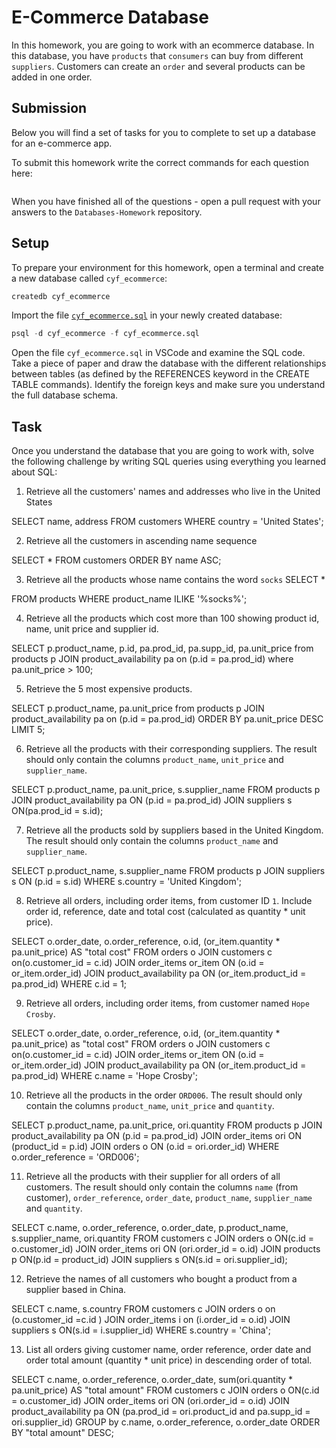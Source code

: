 # E-Commerce Database

In this homework, you are going to work with an ecommerce database. In this database, you have `products` that `consumers` can buy from different `suppliers`. Customers can create an `order` and several products can be added in one order.

## Submission

Below you will find a set of tasks for you to complete to set up a database for an e-commerce app.

To submit this homework write the correct commands for each question here:
```sql


```

When you have finished all of the questions - open a pull request with your answers to the `Databases-Homework` repository.

## Setup

To prepare your environment for this homework, open a terminal and create a new database called `cyf_ecommerce`:

```sql
createdb cyf_ecommerce
```

Import the file [`cyf_ecommerce.sql`](./cyf_ecommerce.sql) in your newly created database:

```sql
psql -d cyf_ecommerce -f cyf_ecommerce.sql
```

Open the file `cyf_ecommerce.sql` in VSCode and examine the SQL code. Take a piece of paper and draw the database with the different relationships between tables (as defined by the REFERENCES keyword in the CREATE TABLE commands). Identify the foreign keys and make sure you understand the full database schema.

## Task

Once you understand the database that you are going to work with, solve the following challenge by writing SQL queries using everything you learned about SQL:

1. Retrieve all the customers' names and addresses who live in the United States

SELECT name, address
  FROM customers
  WHERE country = 'United States';

2. Retrieve all the customers in ascending name sequence

SELECT *
  FROM customers
  ORDER BY name ASC;

3. Retrieve all the products whose name contains the word `socks`
SELECT *

  FROM products
  WHERE product_name ILIKE '%socks%';

4. Retrieve all the products which cost more than 100 showing product id, name, unit price and supplier id.

SELECT p.product_name, p.id, pa.prod_id, pa.supp_id, pa.unit_price from products p JOIN product_availability pa on (p.id = pa.prod_id) where pa.unit_price > 100;

5. Retrieve the 5 most expensive products.

 SELECT p.product_name, pa.unit_price from products p JOIN product_availability pa on (p.id = pa.prod_id) ORDER BY pa.unit_price DESC LIMIT 5;

6. Retrieve all the products with their corresponding suppliers. The result should only contain the columns `product_name`, `unit_price` and `supplier_name`.

  SELECT p.product_name, pa.unit_price, s.supplier_name FROM products p JOIN product_availability pa ON (p.id = pa.prod_id) JOIN suppliers s ON(pa.prod_id = s.id);

7. Retrieve all the products sold by suppliers based in the United Kingdom. The result should only contain the columns `product_name` and `supplier_name`.

SELECT p.product_name, s.supplier_name FROM products p JOIN suppliers s ON (p.id = s.id) WHERE s.country = 'United Kingdom';

8. Retrieve all orders, including order items, from customer ID `1`. Include order id, reference, date and total cost (calculated as quantity * unit price).

SELECT o.order_date, o.order_reference, o.id, (or_item.quantity \* pa.unit_price) AS "total cost" FROM orders o JOIN customers c on(o.customer_id = c.id) JOIN order_items or_item ON (o.id = or_item.order_id) JOIN product_availability pa ON (or_item.product_id = pa.prod_id) WHERE c.id = 1;

9. Retrieve all orders, including order items, from customer named `Hope Crosby`.

SELECT o.order_date, o.order_reference, o.id, (or_item.quantity \* pa.unit_price) as "total cost" FROM orders o JOIN customers c on(o.customer_id = c.id) JOIN order_items or_item ON (o.id = or_item.order_id) JOIN product_availability pa ON (or_item.product_id = pa.prod_id) WHERE c.name = 'Hope Crosby';


10. Retrieve all the products in the order `ORD006`. The result should only contain the columns `product_name`, `unit_price` and `quantity`.

SELECT p.product_name, pa.unit_price, ori.quantity FROM products p JOIN product_availability pa ON (p.id = pa.prod_id) JOIN order_items ori ON (product_id = p.id) JOIN orders o ON (o.id = ori.order_id) WHERE o.order_reference = 'ORD006';

11. Retrieve all the products with their supplier for all orders of all customers. The result should only contain the columns `name` (from customer), `order_reference`, `order_date`, `product_name`, `supplier_name` and `quantity`.

SELECT c.name, o.order_reference, o.order_date, p.product_name, s.supplier_name, ori.quantity FROM customers c JOIN orders o ON(c.id = o.customer_id) JOIN order_items ori ON (ori.order_id = o.id) JOIN products p ON(p.id = product_id) JOIN suppliers s ON(s.id = ori.supplier_id);

12. Retrieve the names of all customers who bought a product from a supplier based in China.

  SELECT c.name, s.country FROM customers c JOIN orders o on (o.customer_id =c.id ) JOIN order_items i on (i.order_id = o.id) JOIN suppliers s ON(s.id = i.supplier_id) WHERE s.country = 'China';

13. List all orders giving customer name, order reference, order date and order total amount (quantity * unit price) in descending order of total.

  SELECT c.name, o.order_reference, o.order_date, sum(ori.quantity \* pa.unit_price) AS "total amount" FROM customers c JOIN orders o ON(c.id = o.customer_id) JOIN order_items ori ON (ori.order_id = o.id) JOIN product_availability pa ON (pa.prod_id = ori.product_id and pa.supp_id = ori.supplier_id) GROUP by c.name, o.order_reference, o.order_date ORDER BY "total amount" DESC;

